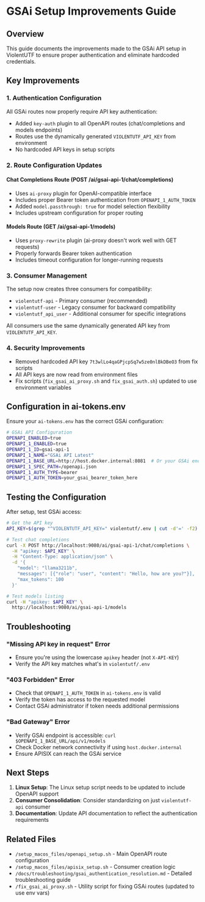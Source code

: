 # GSAi Setup Improvements Guide

## Overview
This guide documents the improvements made to the GSAi API setup in ViolentUTF to ensure proper authentication and eliminate hardcoded credentials.

## Key Improvements

### 1. Authentication Configuration
All GSAi routes now properly require API key authentication:
- Added `key-auth` plugin to all OpenAPI routes (chat/completions and models endpoints)
- Routes use the dynamically generated `VIOLENTUTF_API_KEY` from environment
- No hardcoded API keys in setup scripts

### 2. Route Configuration Updates

#### Chat Completions Route (POST /ai/gsai-api-1/chat/completions)
- Uses `ai-proxy` plugin for OpenAI-compatible interface
- Includes proper Bearer token authentication from `OPENAPI_1_AUTH_TOKEN`
- Added `model.passthrough: true` for model selection flexibility
- Includes upstream configuration for proper routing

#### Models Route (GET /ai/gsai-api-1/models)
- Uses `proxy-rewrite` plugin (ai-proxy doesn't work well with GET requests)
- Properly forwards Bearer token authentication
- Includes timeout configuration for longer-running requests

### 3. Consumer Management
The setup now creates three consumers for compatibility:
- `violentutf-api` - Primary consumer (recommended)
- `violentutf-user` - Legacy consumer for backward compatibility
- `violentutf_api_user` - Additional consumer for specific integrations

All consumers use the same dynamically generated API key from `VIOLENTUTF_API_KEY`.

### 4. Security Improvements
- Removed hardcoded API key `7t3wlLo4qaGPjcpSq7w5ze0nlBkDBeO3` from fix scripts
- All API keys are now read from environment files
- Fix scripts (`fix_gsai_ai_proxy.sh` and `fix_gsai_auth.sh`) updated to use environment variables

## Configuration in ai-tokens.env

Ensure your `ai-tokens.env` has the correct GSAi configuration:

```bash
# GSAi API Configuration
OPENAPI_ENABLED=true
OPENAPI_1_ENABLED=true
OPENAPI_1_ID=gsai-api-1
OPENAPI_1_NAME="GSAi API Latest"
OPENAPI_1_BASE_URL=http://host.docker.internal:8081  # Or your GSAi endpoint
OPENAPI_1_SPEC_PATH=/openapi.json
OPENAPI_1_AUTH_TYPE=bearer
OPENAPI_1_AUTH_TOKEN=your_gsai_bearer_token_here
```

## Testing the Configuration

After setup, test GSAi access:

```bash
# Get the API key
API_KEY=$(grep "^VIOLENTUTF_API_KEY=" violentutf/.env | cut -d'=' -f2)

# Test chat completions
curl -X POST http://localhost:9080/ai/gsai-api-1/chat/completions \
  -H "apikey: $API_KEY" \
  -H "Content-Type: application/json" \
  -d '{
    "model": "llama3211b",
    "messages": [{"role": "user", "content": "Hello, how are you?"}],
    "max_tokens": 100
  }'

# Test models listing
curl -H "apikey: $API_KEY" \
  http://localhost:9080/ai/gsai-api-1/models
```

## Troubleshooting

### "Missing API key in request" Error
- Ensure you're using the lowercase `apikey` header (not `X-API-KEY`)
- Verify the API key matches what's in `violentutf/.env`

### "403 Forbidden" Error
- Check that `OPENAPI_1_AUTH_TOKEN` in `ai-tokens.env` is valid
- Verify the token has access to the requested model
- Contact GSAi administrator if token needs additional permissions

### "Bad Gateway" Error
- Verify GSAi endpoint is accessible: `curl $OPENAPI_1_BASE_URL/api/v1/models`
- Check Docker network connectivity if using `host.docker.internal`
- Ensure APISIX can reach the GSAi service

## Next Steps

1. **Linux Setup**: The Linux setup script needs to be updated to include OpenAPI support
2. **Consumer Consolidation**: Consider standardizing on just `violentutf-api` consumer
3. **Documentation**: Update API documentation to reflect the authentication requirements

## Related Files

- `/setup_macos_files/openapi_setup.sh` - Main OpenAPI route configuration
- `/setup_macos_files/apisix_setup.sh` - Consumer creation logic
- `/docs/troubleshooting/gsai_authentication_resolution.md` - Detailed troubleshooting guide
- `/fix_gsai_ai_proxy.sh` - Utility script for fixing GSAi routes (updated to use env vars)
